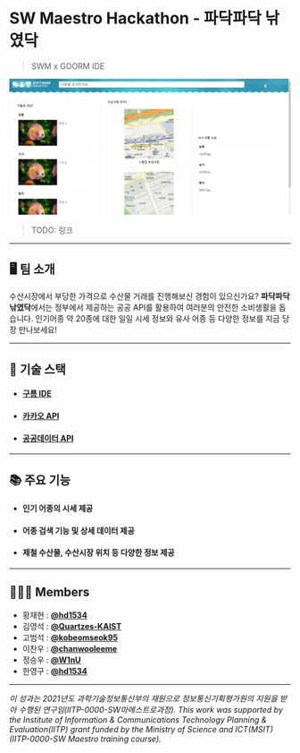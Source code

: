 <!-- @format -->

# SW Maestro Hackathon - 파닥파닥 낚였닥

> SWM x GOORM IDE

![프로토](readmeImg/프로토타입.jpg)

> TODO: 링크

---

## 🖥 팀 소개

수산시장에서 부당한 가격으로 수산물 거래를 진행해보신 경험이 있으신가요? **파닥파닥 낚였닥**에서는 정부에서 제공하는 공공 API를 활용하여 여러분의 안전한 소비생활을 돕습니다. 인기어종 약 20종에 대한 일일 시세 정보와 유사 어종 등 다양한 정보를 지금 당장 만나보세요!

---

## 🔗 기술 스택

- #### [구름 IDE](https://ide.goorm.io/)
- #### [카카오 API](https://developers.kakao.com/)
- #### [공공데이터 API](https://www.data.go.kr/data/15058271/openapi.do)

---

## 📚 주요 기능

- #### 인기 어종의 시세 제공
- #### 어종 검색 기능 및 상세 데이터 제공
- #### 제철 수산물, 수산시장 위치 등 다양한 정보 제공

---

## 👩🏻‍💻 Members

- 황재현 : [**@hd1534**](https://github.com/hd1534)
- 김영석 : [**@Quartzes-KAIST**](https://github.com/Quartzes-KAIST)
- 고범석 : [**@kobeomseok95**](https://github.com/kobeomseok95)
- 이찬우 : [**@chanwooleeme**](https://github.com/chanwooleeme)
- 정승우 : [**@W1nU**](https://github.com/W1nU)
- 한영구 : [**@hd1534**](https://github.com/hd1534)

---

*이 성과는 2021년도 과학기술정보통신부의 재원으로 정보통신기획평가원의 지원을 받아 수행된 연구임(IITP-0000-SW마에스트로과정). This work was supported by the Institute of Information & Communications Technology Planning & Evaluation(IITP) grant funded by the Ministry of Science and ICT(MSIT) (IITP-0000-SW Maestro training course).*